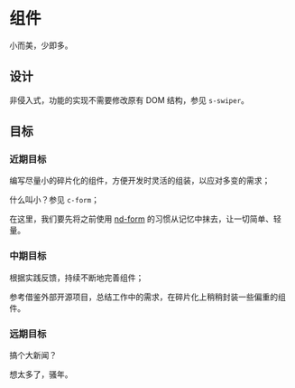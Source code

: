 # 组件

小而美，少即多。

## 设计

非侵入式，功能的实现不需要修改原有 DOM 结构，参见 `s-swiper`。

## 目标

### 近期目标

  编写尽量小的碎片化的组件，方便开发时灵活的组装，以应对多变的需求；

  什么叫小？参见 `c-form`；

  在这里，我们要先将之前使用 [nd-form](https://github.com/ndfront/nd-form) 的习惯从记忆中抹去，让一切简单、轻量。

### 中期目标

  根据实践反馈，持续不断地完善组件；

  参考借鉴外部开源项目，总结工作中的需求，在碎片化上稍稍封装一些偏重的组件。

### 远期目标

  搞个大新闻？

  想太多了，骚年。
